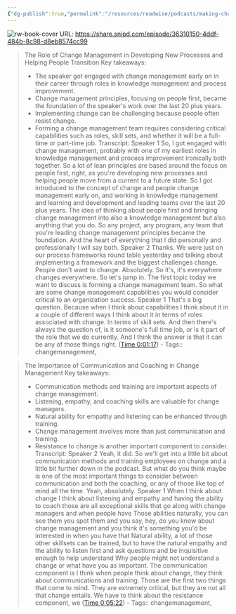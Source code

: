 ```yaml
---
{"dg-publish":true,"permalink":"/resources/readwise/podcasts/making-change-management-mindful-part-1-leading-change-and-preventing-fatigue/","created":"","updated":""}
---
```


![rw-book-cover](https://wsrv.nl/?url=https%3A%2F%2Fdeow9bq0xqvbj.cloudfront.net%2Fimage-logo%2F772677%2FAPQC-Podcast_1400x1400_gqizmt.jpg&w=100&h=100)
URL: https://share.snipd.com/episode/36310150-4ddf-484b-8c98-d8eb8574cc99

> The Role of Change Management in Developing New Processes and Helping People Transition
> Key takeaways:
> - The speaker got engaged with change management early on in their career through roles in knowledge management and process improvement.
> - Change management principles, focusing on people first, became the foundation of the speaker's work over the last 20 plus years.
> - Implementing change can be challenging because people often resist change.
> - Forming a change management team requires considering critical capabilities such as roles, skill sets, and whether it will be a full-time or part-time job.
> Transcript:
> Speaker 1
> So, I got engaged with change management, probably with one of my earliest roles in knowledge management and process improvement ironically both together. So a lot of lean principles are based around the focus on people first, right, as you're developing new processes and helping people move from a current to a future state. So I got introduced to the concept of change and people change management early on, and working in knowledge management and learning and development and leading teams over the last 20 plus years. The idea of thinking about people first and bringing change management into also a knowledge management but also anything that you do. So any project, any program, any team that you're leading change management principles became the foundation. And the heart of everything that I did personally and professionally I will say both.
> Speaker 2
> Thanks. We were just on our process frameworks round table yesterday and talking about implementing a framework and the biggest challenges change. People don't want to change. Absolutely. So it's, it's everywhere changes everywhere. So let's jump in. The first topic today we want to discuss is forming a change management team. So what are some change management capabilities you would consider critical to an organization success.
> Speaker 1
> That's a big question. Because when I think about capabilities I think about it in a couple of different ways I think about it in terms of roles associated with change. In terms of skill sets. And then there's always the question of, is it someone's full time job, or is it part of the role that we do currently. And I think the answer is that it can be any of those things right. ([Time 0:01:17](https://share.snipd.com/snip/157dc495-1dc9-49a4-85da-52a1d689d16a))
    - Tags:: changemanagement, 

> The Importance of Communication and Coaching in Change Management
> Key takeaways:
> - Communication methods and training are important aspects of change management.
> - Listening, empathy, and coaching skills are valuable for change managers.
> - Natural ability for empathy and listening can be enhanced through training.
> - Change management involves more than just communication and training.
> - Resistance to change is another important component to consider.
> Transcript:
> Speaker 2
> Yeah, it did. So we'll get into a little bit about communication methods and training employees on change and a little bit further down in the podcast. But what do you think maybe is one of the most important things to consider between communication and both the coaching, or any of those like top of mind all the time. Yeah, absolutely.
> Speaker 1
> When I think about change I think about listening and empathy and having the ability to coach those are all exceptional skills that go along with change managers and when people have Those abilities naturally, you can see them you spot them and you say, hey, do you know about change management and you think it's something you'd be interested in when you have that Natural ability, a lot of those other skillsets can be trained, but to have the natural empathy and the ability to listen first and ask questions and be inquisitive enough to help understand Why people might not understand a change or what have you as important. The communication component is I think when people think about change, they think about communications and training. Those are the first two things that come to mind. They are extremely critical, but they are not all that change entails. We have to think about the resistance component, we ([Time 0:05:22](https://share.snipd.com/snip/997b036c-3188-478b-9e05-8187d98d4706))
    - Tags:: changemanagement, 

